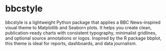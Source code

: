 # bbcstyle
bbcstyle is a lightweight Python package that applies a BBC News-inspired visual theme to Matplotlib and Seaborn plots. It helps you create clean, publication-ready charts with consistent typography, minimalist gridlines, and optional source annotations or logos. Inspired by the R package bbplot, this theme is ideal for reports, dashboards, and data journalism.
